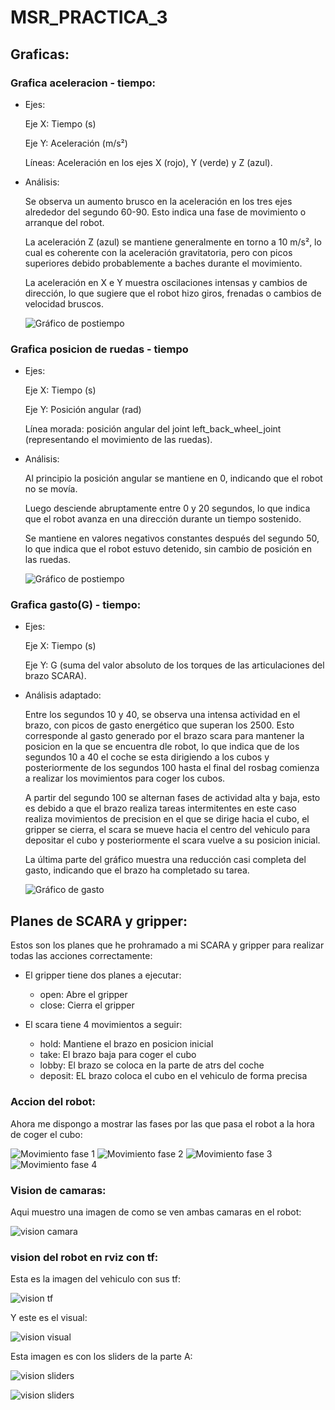 # MSR_PRACTICA_3

## Graficas:

### Grafica aceleracion - tiempo:

- Ejes:

    Eje X: Tiempo (s)

    Eje Y: Aceleración (m/s²)

    Líneas: Aceleración en los ejes X (rojo), Y (verde) y Z (azul).

- Análisis:

    Se observa un aumento brusco en la aceleración en los tres ejes alrededor del segundo 60-90. Esto indica una fase de movimiento o arranque del robot.

    La aceleración Z (azul) se mantiene generalmente en torno a 10 m/s², lo cual es coherente con la aceleración gravitatoria, pero con picos superiores debido probablemente a baches durante el movimiento.

    La aceleración en X e Y muestra oscilaciones intensas y cambios de dirección, lo que sugiere que el robot hizo giros, frenadas o cambios de velocidad bruscos.

    ![Gráfico de postiempo](images/graf_ac_time.png)


### Grafica posicion de ruedas - tiempo

- Ejes:

    Eje X: Tiempo (s)

    Eje Y: Posición angular (rad)

    Línea morada: posición angular del joint left_back_wheel_joint (representando el movimiento de las ruedas).

- Análisis:

    Al principio la posición angular se mantiene en 0, indicando que el robot no se movía.

    Luego desciende abruptamente entre 0 y 20 segundos, lo que indica que el robot avanza en una dirección durante un tiempo sostenido.

    Se mantiene en valores negativos constantes después del segundo 50, lo que indica que el robot estuvo detenido, sin cambio de posición en las ruedas.

    ![Gráfico de postiempo](images/graf_wheel_pos_time.png)


### Grafica gasto(G) - tiempo:

- Ejes:

    Eje X: Tiempo (s)

    Eje Y: G (suma del valor absoluto de los torques de las articulaciones del brazo SCARA).

- Análisis adaptado:

    Entre los segundos 10 y 40, se observa una intensa actividad en el brazo, con picos de gasto energético que superan los 2500. Esto corresponde al gasto generado por el brazo scara para mantener la posicion en la que se encuentra dle robot, lo que indica que de los segundos 10 a 40 el coche se esta dirigiendo a los cubos y posteriormente de los segundos 100 hasta el final del rosbag comienza a realizar los movimientos para coger los cubos.

    A partir del segundo 100 se alternan fases de actividad alta y baja, esto es debido a que el brazo realiza tareas intermitentes en este caso realiza movimientos de precision en el que se dirige hacia el cubo, el gripper se cierra, el scara se mueve hacia el centro del vehiculo para depositar el cubo y posteriormente el scara vuelve a su posicion inicial.

    La última parte del gráfico muestra una reducción casi completa del gasto, indicando que el brazo ha completado su tarea.

    ![Gráfico de gasto](images/graf_gasto_tiempo.png)

## Planes de SCARA y gripper:

Estos son los planes que he prohramado a mi SCARA y gripper para realizar todas las acciones correctamente:

- El gripper tiene dos planes a ejecutar:
    - open: Abre el gripper
    - close: Cierra el gripper

- El scara tiene 4 movimientos a seguir:
    - hold: Mantiene el brazo en posicion inicial
    - take: El brazo baja para coger el cubo
    - lobby: El brazo se coloca en la parte de atrs del coche
    - deposit: EL brazo coloca el cubo en el vehiculo de forma precisa

### Accion del robot:

Ahora me dispongo a mostrar las fases por las que pasa el robot a la hora de coger el cubo:


![Movimiento fase 1](images/take_cube_1.png)
![Movimiento fase 2](images/take_cube_2.png)
![Movimiento fase 3](images/take_cube_3.png)
![Movimiento fase 4](images/take_cube_4.png)


### Vision de camaras:

Aqui muestro una imagen de como se ven ambas camaras en el robot:

![vision camara](images/show_cameras.png)

### vision del robot en rviz con tf:

Esta es la imagen del vehiculo con sus tf:

![vision tf](images/tf.png)

Y este es el visual:

![vision visual](images/visual.png)

Esta imagen es con los sliders de la parte A:

![vision sliders](images/sliders.png)

![vision sliders](images/sliders_movidas.png)
